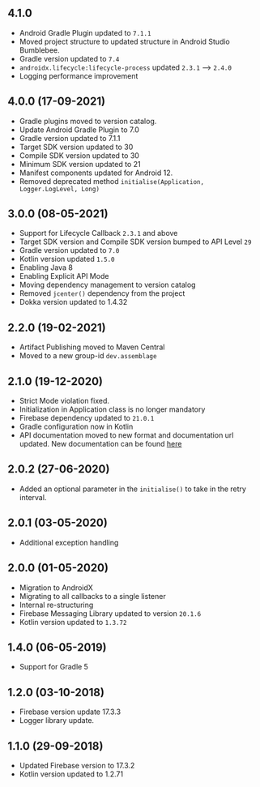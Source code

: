 ## 4.1.0
- Android Gradle Plugin updated to `7.1.1`
- Moved project structure to updated structure in Android Studio Bumblebee.
- Gradle version updated to `7.4`
- `androidx.lifecycle:lifecycle-process` updated `2.3.1` --> `2.4.0`
- Logging performance improvement

## 4.0.0 (17-09-2021)
- Gradle plugins moved to version catalog.
- Update Android Gradle Plugin to 7.0
- Gradle version updated to 7.1.1
- Target SDK version updated to 30
- Compile SDK version updated to 30
- Minimum SDK version updated to 21
- Manifest components updated for Android 12.
- Removed deprecated method `initialise(Application, Logger.LogLevel, Long)`

## 3.0.0 (08-05-2021)
- Support for Lifecycle Callback `2.3.1` and above
- Target SDK version and Compile SDK version bumped to API Level `29`
- Gradle version updated to `7.0`
- Kotlin version updated `1.5.0`  
- Enabling Java 8
- Enabling Explicit API Mode
- Moving dependency management to version catalog
- Removed `jcenter()` dependency from the project
- Dokka version updated to 1.4.32

## 2.2.0 (19-02-2021)
- Artifact Publishing moved to Maven Central
- Moved to a new group-id `dev.assemblage`

## 2.1.0 (19-12-2020)
- Strict Mode violation fixed.
- Initialization in Application class is no longer mandatory
- Firebase dependency updated to `21.0.1`
- Gradle configuration now in Kotlin
- API documentation moved to new format and documentation url updated. New documentation can be
 found [here](https://umang91.github.io/fcm-client-lib/fcm-client/) 

## 2.0.2 (27-06-2020)
- Added an optional parameter in the `initialise()` to take in the retry interval.

## 2.0.1 (03-05-2020)
- Additional exception handling

## 2.0.0 (01-05-2020)
- Migration to AndroidX
- Migrating to all callbacks to a single listener
- Internal re-structuring
- Firebase Messaging Library updated to version `20.1.6`
- Kotlin version updated to `1.3.72`

## 1.4.0 (06-05-2019)
- Support for Gradle 5

## 1.2.0 (03-10-2018)
- Firebase version update 17.3.3
- Logger library update.

## 1.1.0 (29-09-2018)
- Updated Firebase version to 17.3.2
- Kotlin version updated to 1.2.71